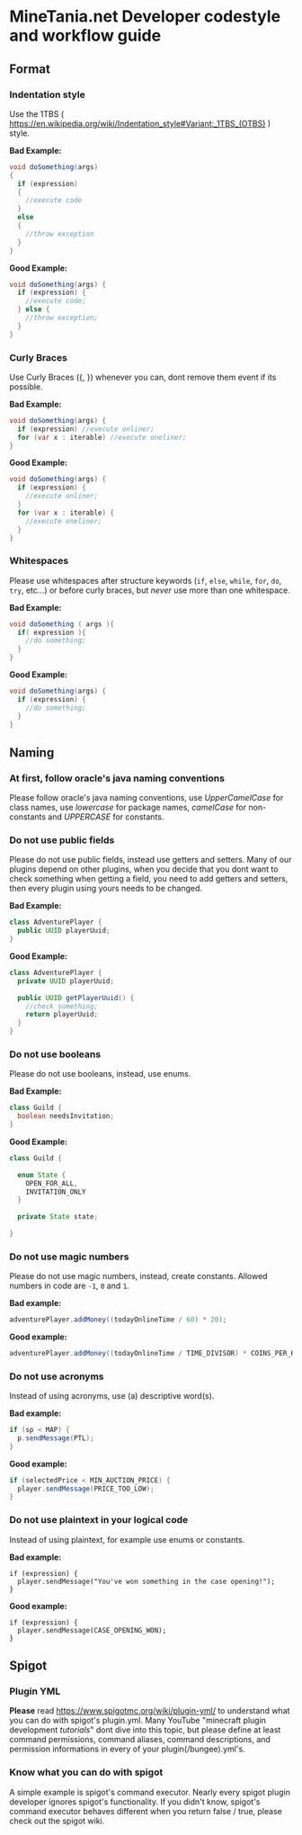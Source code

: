 # MineTania.net Developer codestyle and workflow guide

## Format

### Indentation style

Use the 1TBS ( https://en.wikipedia.org/wiki/Indentation_style#Variant:_1TBS_(OTBS) ) style.

**Bad Example:**

```java
void doSomething(args) 
{
  if (expression) 
  {
    //execute code
  }
  else 
  {
    //throw exception
  }
}
```

**Good Example:**

```java
void doSomething(args) {
  if (expression) {
    //execute code;
  } else {
    //throw exception;
  }
}
```

### Curly Braces

Use Curly Braces ({, }) whenever you can, dont remove them event if its possible.

**Bad Example:**

```java
void doSomething(args) {
  if (expression) //execute onliner;
  for (var x : iterable) //execute oneliner;
}
```

**Good Example:**

```java
void doSomething(args) {
  if (expression) { 
    //execute onliner;
  }
  for (var x : iterable) {
    //execute oneliner;
  }
}
```

### Whitespaces

Please use whitespaces after structure keywords (`if`, `else`, `while`, `for`, `do`, `try`, etc...) or before curly braces, but *never* use more than one whitespace.

**Bad Example:**

```java
void doSomething ( args ){
  if( expression ){
    //do something;
  }
}
```

**Good Example:**

```java
void doSomething(args) {
  if (expression) {
    //do something;
  }
}
```

## Naming

### At first, follow oracle's java naming conventions

Please follow oracle's java naming conventions, use *UpperCamelCase* for class names, use *lowercase* for package names, *camelCase* for non-constants and *UPPERCASE* for constants.

### Do not use public fields

Please do not use public fields, instead use getters and setters. Many of our plugins depend on other plugins, when you decide that you dont want to check something when getting a field, you need to add getters and setters, then every plugin using yours needs to be changed.

**Bad Example:**

```java
class AdventurePlayer {
  public UUID playerUuid;
}
```

**Good Example:**

```java
class AdventurePlayer {
  private UUID playerUuid;
  
  public UUID getPlayerUuid() {
    //check something;
    return playerUuid;
  }
}
```

### Do not use booleans

Please do not use booleans, instead, use enums.

**Bad Example:**

```java
class Guild {
  boolean needsInvitation;
}
```

**Good Example:**

```java
class Guild {
  
  enum State {
    OPEN_FOR_ALL,
    INVITATION_ONLY
  }
  
  private State state;
  
}
```

### Do not use magic numbers

Please do not use magic numbers, instead, create constants. Allowed numbers in code are `-1`, `0` and `1`.

**Bad example:**

```java
adventurePlayer.addMoney((todayOnlineTime / 60) * 20);
```

**Good example:**

```java
adventurePlayer.addMoney((todayOnlineTime / TIME_DIVISOR) * COINS_PER_HOUR);
```

### Do not use acronyms

Instead of using acronyms, use (a) descriptive word(s).

**Bad example:**

```java
if (sp < MAP) {
  p.sendMessage(PTL);
}
```

**Good example:**

```java
if (selectedPrice < MIN_AUCTION_PRICE) {
  player.sendMessage(PRICE_TOO_LOW);
}
```

### Do not use plaintext in your logical code

Instead of using plaintext, for example use enums or constants.

**Bad example:**

```java:
if (expression) {
  player.sendMessage("You've won something in the case opening!");
}
```

**Good example:**

```java:
if (expression) {
  player.sendMessage(CASE_OPENING_WON);
}
```

## Spigot

### Plugin YML

**Please** read https://www.spigotmc.org/wiki/plugin-yml/ to understand what you can do with spigot's plugin.yml. Many YouTube "minecraft plugin development
*tutorials*" dont dive into this topic, but please define at least command permissions, command aliases, command descriptions, and permission informations in every of your plugin(/bungee).yml's.

### Know what you can do with spigot

A simple example is spigot's command executor. Nearly every spigot plugin developer ignores spigot's functionality. If you didn't know, spigot's command executor behaves different when you return false / true, please check out the spigot wiki.
